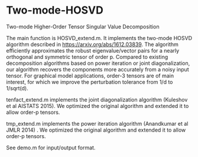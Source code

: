 # Two-mode-HOSVD
Two-mode Higher-Order Tensor Singular Value Decomposition 

The main function is HOSVD_extend.m. It implements the two-mode HOSVD algorithm described in https://arxiv.org/abs/1612.03839. 
The algorithm efficiently approximates the robust eigenvalue/vector pairs for a nearly orthogonal and symmetric tensor of order p. Compared to existing decomposition algorithms based on power iteration or joint diagonalization, our algorithm recovers the components more accurately from a noisy input tensor. For graphical model applications, order-3 tensors are of main interest, for which we improve the perturbation tolerance from 1/d to 1/sqrt(d).

tenfact_extend.m implements the joint diagonalization algorithm (Kuleshov et al AISTATS 2015). We optimized the original algorithm and extended it to allow order-p tensors. 

tmp_extend.m implements the power iteration algorithm (Anandkumar et al JMLR 2014) . We optimized the original algorithm and extended it to allow order-p tensors. 

See demo.m for input/output format. 

